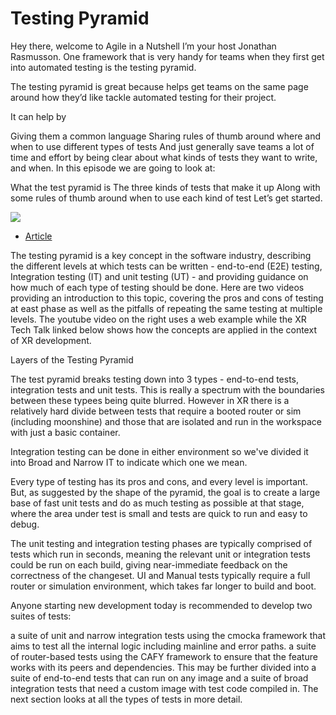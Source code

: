 # Testing Pyramid

Hey there, welcome to Agile in a Nutshell I’m your host Jonathan Rasmusson. One framework that is very handy for teams when they first get into automated testing is the testing pyramid.

The testing pyramid is great because helps get teams on the same page around how they’d like tackle automated testing for their project.

It can help by

Giving them a common language
Sharing rules of thumb around where and when to use different types of tests
And just generally save teams a lot of time and effort by being clear about what kinds of tests they want to write, and when.
In this episode we are going to look at:

What the test pyramid is
The three kinds of tests that make it up
Along with some rules of thumb around when to use each kind of test
Let’s get started.

![](literature-notes/assets/test%20pyramid.png)

- [Article](http://www.agilenutshell.com/episodes/41-testing-pyramid)

The testing pyramid is a key concept in the software industry, describing the different levels at which tests can be written - end-to-end (E2E) testing, Integration testing (IT) and unit testing (UT) - and providing guidance on how much of each type of testing should be done. Here are two videos providing an introduction to this topic, covering the pros and cons of testing at east phase as well as the pitfalls of repeating the same testing at multiple levels. The youtube video on the right uses a web example while the XR Tech Talk linked below shows how the concepts are applied in the context of XR development.

Layers of the Testing Pyramid

The test pyramid breaks testing down into 3 types - end-to-end tests, integration tests and unit tests. This is really a spectrum with the boundaries between these typees being quite blurred. However in XR there is a relatively hard divide between tests that require a booted router or sim (including moonshine) and those that are isolated and run in the workspace with just a basic container.

Integration testing can be done in either environment so we've divided it into Broad and Narrow IT to indicate which one we mean.

Every type of testing has its pros and cons, and every level is important. But, as suggested by the shape of the pyramid, the goal is to create a large base of fast unit tests and do as much testing as possible at that stage, where the area under test is small and tests are quick to run and easy to debug.

The unit testing and integration testing phases are typically comprised of tests which run in seconds, meaning the relevant unit or integration tests could be run on each build, giving near-immediate feedback on the correctness of the changeset. UI and Manual tests typically require a full router or simulation environment, which takes far longer to build and boot.

Anyone starting new development today is recommended to develop two suites of tests:

a suite of unit and narrow integration tests using the cmocka framework that aims to test all the internal logic including mainline and error paths.
a suite of router-based tests using the CAFY framework to ensure that the feature works with its peers and dependencies. This may be further divided into a suite of end-to-end tests that can run on any image and a suite of broad integration tests that need a custom image with test code compiled in.
The next section looks at all the types of tests in more detail.
